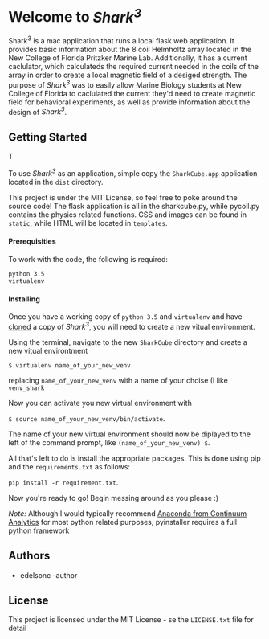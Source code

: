 <h1>Welcome to <i>Shark<sup>3</sup></i></h1>
<p>Shark<sup>3</sup> is a mac application that runs a local flask web application. It provides basic information about the 8 coil Helmholtz array located in the New College of Florida Pritzker Marine Lab. Additionally, it has a current caclulator, which calculateds the required current needed in the coils of the array in order to create a local magnetic field of a desiged strength. The purpose of <i>Shark<sup>3</sup></i> was to easily allow Marine Biology students at New College of Florida to caclulated the current they'd need to create magnetic field for behavioral experiments, as well as provide information about the design of <i>Shark<sup>3</sup></i>.</p>

<h2>Getting Started</h2>T
<p>To use <i>Shark<sup>3</sup></i> as an application, simple copy the <code>SharkCube.app</code> application located in the <code>dist</code> directory.</p>
<p>This project is under the MIT License, so feel free to poke around the source code! The flask application is all in the sharkcube.py, while pycoil.py contains the physics related functions. CSS and images can be found in <code>static</code>, while HTML will be located in <code>templates</code>.</p>

<h4>Prerequisities</h4>
<p>To work with the code, the following is required: 
<pre><code>python 3.5
virtualenv</code></pre> </p>

<h4>Installing</h4>
<p>Once you have a working copy of <code>python 3.5</code> and <code>virtualenv</code> and have <a href=https://help.github.com/articles/cloning-a-repository/>cloned</a> a copy of <i>Shark<sup>3</sup></i>, you will need to create a new vitual environment.</p>

<p>Using the terminal, navigate to the new <code>SharkCube</code> directory and create a new vitual environtment</p>

<p><code>$ virtualenv name_of_your_new_venv</code></p>

<p>replacing <code>name_of_your_new_venv</code> with a name of your choise (I like <code>venv_shark</code></p>

<p>Now you can activate you new virtual environment with</p>

<p><code>$ source name_of_your_new_venv/bin/activate</code>.</p>

<p>The name of your new virtual environment should now be diplayed to the left of the command prompt, like <code>(name_of_your_new_venv) $</code>.</p>

<p>All that's left to do is install the appropriate packages. This is done using pip and the <code>requirements.txt</code> as follows:</p>

<p><code>pip install -r requirement.txt</code>.</p>

<p>Now you're ready to go! Begin messing around as you please :)</p>

<p><i>Note:</i> Although I would typically recommend <a href=https://www.continuum.io/why-anaconda>Anaconda from Continuum Analytics</a> for most python related purposes, pyinstaller requires a full python framework</p>
<h2>Authors</h2>
<p>
    <ul>
        <li>edelsonc -author</li>
    </ul>
</p>
<h2>License</h2>
<p>This project is licensed under the MIT License - se the <code>LICENSE.txt</code> file for detail</p>